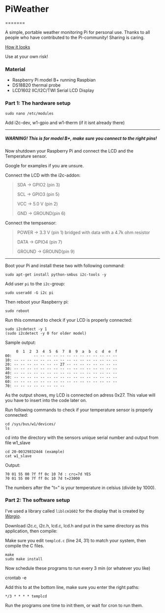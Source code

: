# PiWeather
=======

A simple, portable weather monitoring Pi for personal use.
Thanks to all people who have contributed to the Pi-community! Sharing is caring.

[How it looks](http://s27.postimg.org/5fbygsjsj/IMG_3087.jpg)

Use at your own risk!

### Material
* Raspberry Pi model B+ running Raspbian
* DS18B20 thermal probe
* LCD1602 IIC/I2C/TWI Serial LCD Display

### Part 1: The hardware setup

    sudo nano /etc/modules

Add i2c-dev, w1-gpio and w1-therm (if it isnt already there)

-------------

##### WARNING! This is for model B+, make sure you connect to the right pins!

Now shutdown your Raspberry Pi and connect the LCD and the Temperature sensor.

Google for examples if you are unsure.

Connect the LCD with the i2c-addon:
>SDA -> GPIO2 (pin 3)
>
>SCL -> GPIO3 (pin 5)
>
>VCC -> 5.0 V (pin 2)
>
>GND -> GROUND(pin 6)


Connect the tempsensor:
>POWER  -> 3.3 V (pin 1) bridged with data with a 4.7k ohm resistor
>
>DATA   -> GPIO4 (pin 7)
>
>GROUND -> GROUND(pin 9) 

-----------

Boot your Pi and install these two with following command:

    sudo apt-get install python-smbus i2c-tools -y

Add user `pi` to the `i2c`-group:

    sudo useradd -G i2c pi

Then reboot your Raspberry pi:

    sudo reboot

Run this command to check if your LCD is properly connected:

    sudo i2cdetect -y 1
    (sudo i2cdetect -y 0 for older model)

Sample output:

         0  1  2  3  4  5  6  7  8  9  a  b  c  d  e  f
    00:          -- -- -- -- -- -- -- -- -- -- -- -- -- 
    10: -- -- -- -- -- -- -- -- -- -- -- -- -- -- -- -- 
    20: -- -- -- -- -- -- -- 27 -- -- -- -- -- -- -- -- 
    30: -- -- -- -- -- -- -- -- -- -- -- -- -- -- -- -- 
    40: -- -- -- -- -- -- -- -- -- -- -- -- -- -- -- -- 
    50: -- -- -- -- -- -- -- -- -- -- -- -- -- -- -- -- 
    60: -- -- -- -- -- -- -- -- -- -- -- -- -- -- -- -- 
    70: -- -- -- -- -- -- -- --        

As the output shows, my LCD is connected on adress 0x27. This value will you have to insert into the code later on.


Run following commands to check if your temperature sensor is properly connected:

    cd /sys/bus/w1/devices/
    ls

cd into the directory with the sensors unique serial number and output from file w1_slave

    cd 20-003298324d4 (example)
    cat w1_slave

Output:

    70 01 55 00 7f ff 0c 10 7d : crc=7d YES
    70 01 55 00 7f ff 0c 10 7d t=23000

The numbers after the "t=" is your temperature in celsius (divide by 1000).


### Part 2: The software setup

I've used a library called `liblcm1602` for the display that is created by *[Wargio](https://github.com/wargio/liblcm1602)*.

Download i2c.c, i2c.h, lcd.c, lcd.h and put in the same directory as this application, then compile:

Make sure you edit ```templcd.c``` (line 24, 31) to match your system, then compile the C files.

    make
    sudo make install

Now schedule these programs to run every 3 min (or whatever you like)

   crontab -e

Add this to at the bottom line, make sure you enter the right paths:

    */3 * * * * templcd

Run the programs one time to init them, or wait for cron to run them.
